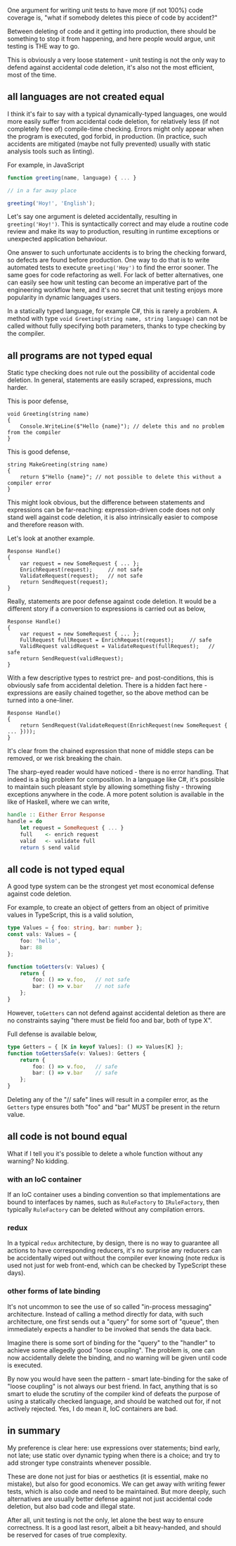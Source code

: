 One argument for writing unit tests to have more (if not 100%) code coverage is, "what if somebody deletes this piece of code by accident?"

Between deleting of code and it getting into production, there should be something to stop it from happening, and here people would argue, unit testing is THE way to go.

This is obviously a very loose statement - unit testing is not the only way to defend against accidental code deletion, it's also not the most efficient, most of the time.

## all languages are not created equal

I think it's fair to say with a typical dynamically-typed languages, one would more easily suffer from accidental code deletion, for relatively less (if not completely free of) compile-time checking. Errors might only appear when the program is executed, god forbid, in production. (In practice, such accidents are mitigated (maybe not fully prevented) usually with static analysis tools such as linting).

For example, in JavaScript

```JavaScript
function greeting(name, language) { ... }

// in a far away place

greeting('Hoy!', 'English');
```

Let's say one argument is deleted accidentally, resulting in `greeting('Hoy!')`. This is syntactically correct and may elude a routine code review and make its way to production, resulting in runtime exceptions or unexpected application behaviour.

One answer to such unfortunate accidents is to bring the checking forward, so defects are found before production. One way to do that is to write automated tests to execute `greeting('Hoy')` to find the error sooner. 
The same goes for code refactoring as well. For lack of better alternatives, one can easily see how unit testing can become an imperative part of the engineering workflow here, and it's no secret that unit testing enjoys more popularity in dynamic languages users.

In a statically typed language, for example C#, this is rarely a problem. A method with type `void Greeting(string name, string language)` can not be called without fully specifying both parameters, thanks to type checking by the compiler.

## all programs are not typed equal 

Static type checking does not rule out the possibility of accidental code deletion. In general, statements are easily scraped, expressions, much harder.

This is poor defense,

```CSharp
void Greeting(string name)
{
    Console.WriteLine($"Hello {name}"); // delete this and no problem from the compiler
}
```

This is good defense,

```CSharp
string MakeGreeting(string name)
{
    return $"Hello {name}"; // not possible to delete this without a compiler error
}
```

This might look obvious, but the difference between statements and expressions can be far-reaching: expression-driven code does not only stand well against code deletion, it is also intrinsically easier to compose and therefore reason with.

Let's look at another example.

```CSharp
Response Handle()
{
    var request = new SomeRequest { ... };
    EnrichRequest(request);     // not safe 
    ValidateRequest(request);   // not safe
    return SendRequest(request);
}
```

Really, statements are poor defense against code deletion. It would be a different story if a conversion to expressions is carried out as below,

```CSharp
Response Handle()
{
    var request = new SomeRequest { ... };
    FullRequest fullRequest = EnrichRequest(request);     // safe 
    ValidRequest validRequest = ValidateRequest(fullRequest);   // safe
    return SendRequest(validRequest);
}
```

With a few descriptive types to restrict pre- and post-conditions, this is obviously safe from accidental deletion. There is a hidden fact here - expressions are easily chained together, so the above method can be turned into a one-liner.

```CSharp
Response Handle()
{
    return SendRequest(ValidateRequest(EnrichRequest(new SomeRequest { ... })));
}
```

It's clear from the chained expression that none of middle steps can be removed, or we risk breaking the chain.

The sharp-eyed reader would have noticed - there is no error handling. That indeed is a big problem for composition. In a language like C#, it's possible to maintain such pleasant style by allowing something fishy - throwing exceptions anywhere in the code. A more potent solution is available in the like of Haskell, where we can write,

```Haskell
handle :: Either Error Response
handle = do
    let request = SomeRequest { ... }
    full    <- enrich request
    valid   <- validate full
    return $ send valid
```

## all code is not typed equal

A good type system can be the strongest yet most economical defense against code deletion.

For example, to create an object of getters from an object of primitive values in TypeScript, this is a valid solution,

```TypeScript
type Values = { foo: string, bar: number };
const vals: Values = { 
    foo: 'hello', 
    bar: 88 
};

function toGetters(v: Values) {
    return {
        foo: () => v.foo,   // not safe
        bar: () => v.bar    // not safe
    };
}
```

However, `toGetters` can not defend against accidental deletion as there are no constraints saying "there must be field foo and bar, both of type X".

Full defense is available below,

```TypeScript
type Getters = { [K in keyof Values]: () => Values[K] };
function toGettersSafe(v: Values): Getters {
    return {
        foo: () => v.foo,   // safe
        bar: () => v.bar    // safe
    };
}
```

Deleting any of the "// safe" lines will result in a compiler error, as the `Getters` type ensures both "foo" and "bar" MUST be present in the return value.

## all code is not bound equal

What if I tell you it's possible to delete a whole function without any warning? No kidding.

### with an IoC container
If an IoC container uses a binding convention so that implementations are bound to interfaces by names, such as `RuleFactory` to `IRuleFactory`, then typically `RuleFactory` can be deleted without any compilation errors.

### redux
In a typical `redux` architecture, by design, there is no way to guarantee all actions to have corresponding reducers, it's no surprise any reducers can be accidentally wiped out without the compiler ever knowing (note redux is used not just for web front-end, which can be checked by TypeScript these days).

### other forms of late binding

It's not uncommon to see the use of so called "in-process messaging" architecture. Instead of calling a method directly for data, with such architecture, one first sends out a "query" for some sort of "queue", then immediately expects a handler to be invoked that sends the data back.

Imagine there is some sort of binding for the "query" to the "handler" to achieve some allegedly good "loose coupling". The problem is, one can now accidentally delete the binding, and no warning will be given until code is executed.

By now you would have seen the pattern - smart late-binding for the sake of "loose coupling" is not always our best friend. In fact, anything that is so smart to elude the scrutiny of the compiler kind of defeats the purpose of using a statically checked language, and should be watched out for, if not actively rejected. Yes, I do mean it, IoC containers are bad.

## in summary

My preference is clear here: use expressions over statements; bind early, not late; use static over dynamic typing when there is a choice; and try to add stronger type constraints whenever possible.

These are done not just for bias or aesthetics (it is essential, make no mistake), but also for good economics. We can get away with writing fewer tests, which is also code and need to be maintained. But more deeply, such alternatives are usually better defense against not just accidental code deletion, but also bad code and illegal state.

After all, unit testing is not the only, let alone the best way to ensure correctness. It is a good last resort, albeit a bit heavy-handed, and should be reserved for cases of true complexity.